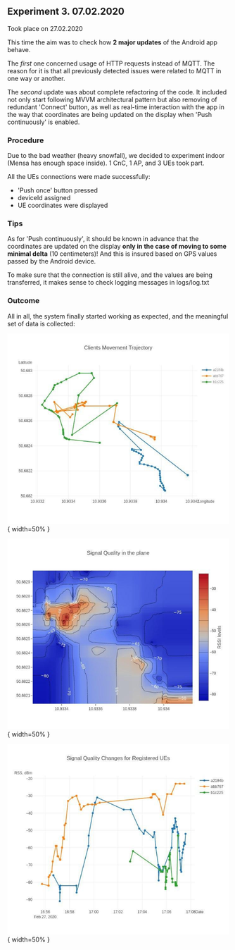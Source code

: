 ## Experiment 3. 07.02.2020 

Took place on 27.02.2020

This time the aim was to check how **2 major updates** of the Android app behave.

The *first* one concerned usage of HTTP requests instead of MQTT. The reason for it is that all previously detected issues were related to MQTT in one way or another.

The *second* update was about complete refactoring of the code. It included not only start following MVVM architectural pattern but also removing of redundant 'Connect' button, as well as real-time interaction with the app in the way that coordinates are being updated on the display when 'Push continuously' is enabled.

### Procedure

Due to the bad weather (heavy snowfall), we decided to experiment indoor (Mensa has enough space inside). 1 CnC, 1 AP, and 3 UEs took part.

All the UEs connections were made successfully:

- 'Push once' button pressed
- deviceId assigned
- UE coordinates were displayed

### Tips

As for 'Push continuously', it should be known in advance that the coordinates are updated on the display **only in the case of moving to some minimal delta** (10 centimeters)! And this is insured based on GPS values passed by the Android device.

To make sure that the connection is still alive, and the values are being transferred, it makes sense to check logging messages in logs/log.txt

### Outcome

All in all, the system finally started working as expected, and the meaningful set of data is collected:

![Movement trajectory of connected phones](images/experiment_3_1.jpg){ width=50% }

![Signal quality map](images/experiment_3_2.jpg){ width=50% }

![Signal quality changes](images/experiment_3_3.jpg){ width=50% }
